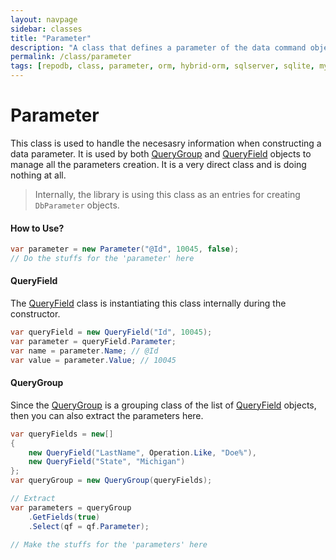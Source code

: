 ```yaml
---
layout: navpage
sidebar: classes
title: "Parameter"
description: "A class that defines a parameter of the data command object."
permalink: /class/parameter
tags: [repodb, class, parameter, orm, hybrid-orm, sqlserver, sqlite, mysql, postgresql]
---
```


# Parameter

This class is used to handle the necesasry information when constructing a data parameter. It is used by both [QueryGroup](/class/querygroup) and [QueryField](/class/queryfield) objects to manage all the parameters creation. It is a very direct class and is doing nothing at all.

> Internally, the library is using this class as an entries for creating `DbParameter` objects.

#### How to Use?

```csharp
var parameter = new Parameter("@Id", 10045, false);
// Do the stuffs for the 'parameter' here
```

#### QueryField

The [QueryField](/class/queryfield) class is instantiating this class internally during the constructor.

```csharp
var queryField = new QueryField("Id", 10045);
var parameter = queryField.Parameter;
var name = parameter.Name; // @Id
var value = parameter.Value; // 10045
```

#### QueryGroup

Since the [QueryGroup](/class/querygroup) is a grouping class of the list of [QueryField](/class/queryfield) objects, then you can also extract the parameters here.

```csharp
var queryFields = new[]
{
    new QueryField("LastName", Operation.Like, "Doe%"),
    new QueryField("State", "Michigan")
};
var queryGroup = new QueryGroup(queryFields);

// Extract
var parameters = queryGroup
    .GetFields(true)
    .Select(qf = qf.Parameter);

// Make the stuffs for the 'parameters' here
```

